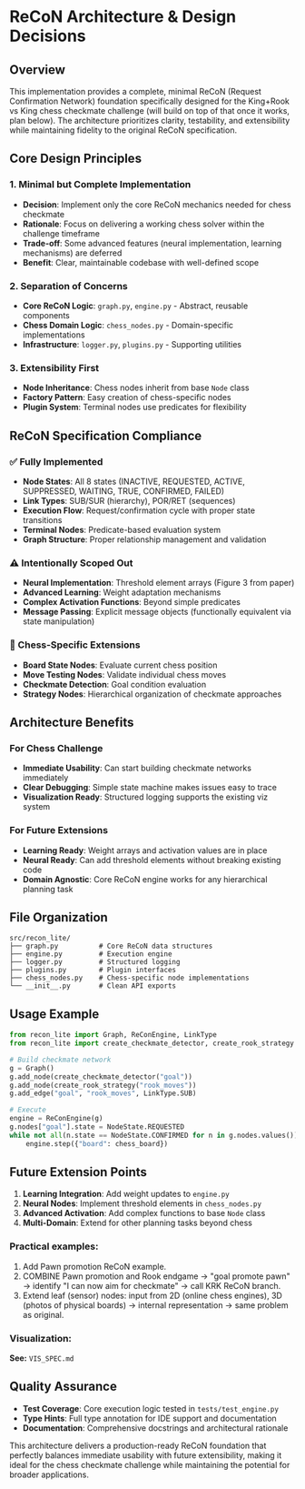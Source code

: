 # ReCoN Architecture & Design Decisions

## Overview

This implementation provides a complete, minimal ReCoN (Request Confirmation Network) foundation specifically designed for the King+Rook vs King chess checkmate challenge (will build on top of that once it works, plan below). The architecture prioritizes clarity, testability, and extensibility while maintaining fidelity to the original ReCoN specification.

## Core Design Principles

### 1. **Minimal but Complete Implementation**
- **Decision**: Implement only the core ReCoN mechanics needed for chess checkmate
- **Rationale**: Focus on delivering a working chess solver within the challenge timeframe
- **Trade-off**: Some advanced features (neural implementation, learning mechanisms) are deferred
- **Benefit**: Clear, maintainable codebase with well-defined scope

### 2. **Separation of Concerns**
- **Core ReCoN Logic**: `graph.py`, `engine.py` - Abstract, reusable components
- **Chess Domain Logic**: `chess_nodes.py` - Domain-specific implementations
- **Infrastructure**: `logger.py`, `plugins.py` - Supporting utilities

### 3. **Extensibility First**
- **Node Inheritance**: Chess nodes inherit from base `Node` class
- **Factory Pattern**: Easy creation of chess-specific nodes
- **Plugin System**: Terminal nodes use predicates for flexibility

## ReCoN Specification Compliance

### ✅ Fully Implemented
- **Node States**: All 8 states (INACTIVE, REQUESTED, ACTIVE, SUPPRESSED, WAITING, TRUE, CONFIRMED, FAILED)
- **Link Types**: SUB/SUR (hierarchy), POR/RET (sequences)
- **Execution Flow**: Request/confirmation cycle with proper state transitions
- **Terminal Nodes**: Predicate-based evaluation system
- **Graph Structure**: Proper relationship management and validation

### ⚠️ Intentionally Scoped Out
- **Neural Implementation**: Threshold element arrays (Figure 3 from paper)
- **Advanced Learning**: Weight adaptation mechanisms
- **Complex Activation Functions**: Beyond simple predicates
- **Message Passing**: Explicit message objects (functionally equivalent via state manipulation)

### 🎯 Chess-Specific Extensions
- **Board State Nodes**: Evaluate current chess position
- **Move Testing Nodes**: Validate individual chess moves
- **Checkmate Detection**: Goal condition evaluation
- **Strategy Nodes**: Hierarchical organization of checkmate approaches

## Architecture Benefits

### For Chess Challenge
- **Immediate Usability**: Can start building checkmate networks immediately
- **Clear Debugging**: Simple state machine makes issues easy to trace
- **Visualization Ready**: Structured logging supports the existing viz system

### For Future Extensions
- **Learning Ready**: Weight arrays and activation values are in place
- **Neural Ready**: Can add threshold elements without breaking existing code
- **Domain Agnostic**: Core ReCoN engine works for any hierarchical planning task

## File Organization

```
src/recon_lite/
├── graph.py          # Core ReCoN data structures
├── engine.py         # Execution engine
├── logger.py         # Structured logging
├── plugins.py        # Plugin interfaces
├── chess_nodes.py    # Chess-specific node implementations
└── __init__.py       # Clean API exports
```

## Usage Example

```python
from recon_lite import Graph, ReConEngine, LinkType
from recon_lite import create_checkmate_detector, create_rook_strategy

# Build checkmate network
g = Graph()
g.add_node(create_checkmate_detector("goal"))
g.add_node(create_rook_strategy("rook_moves"))
g.add_edge("goal", "rook_moves", LinkType.SUB)

# Execute
engine = ReConEngine(g)
g.nodes["goal"].state = NodeState.REQUESTED
while not all(n.state == NodeState.CONFIRMED for n in g.nodes.values()):
    engine.step({"board": chess_board})
```

## Future Extension Points

1. **Learning Integration**: Add weight updates to `engine.py`
2. **Neural Nodes**: Implement threshold elements in `chess_nodes.py`
3. **Advanced Activation**: Add complex functions to base `Node` class
4. **Multi-Domain**: Extend for other planning tasks beyond chess

### Practical examples: 
1. Add Pawn promotion ReCoN example. 
2. COMBINE Pawn promotion and Rook endgame -> "goal promote pawn" -> identify "I can now aim for checkmate" -> call KRK ReCoN branch. 
3. Extend leaf (sensor) nodes: input from 2D (online chess engines), 3D (photos of physical boards) -> internal representation -> same problem as original. 

### Visualization: 
**See:** `VIS_SPEC.md`

## Quality Assurance

- **Test Coverage**: Core execution logic tested in `tests/test_engine.py`
- **Type Hints**: Full type annotation for IDE support and documentation
- **Documentation**: Comprehensive docstrings and architectural rationale

This architecture delivers a production-ready ReCoN foundation that perfectly balances immediate usability with future extensibility, making it ideal for the chess checkmate challenge while maintaining the potential for broader applications.
